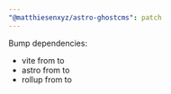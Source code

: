 ```yaml
---
"@matthiesenxyz/astro-ghostcms": patch
---
```


Bump dependencies:

- vite from to
- astro from to
- rollup from to
